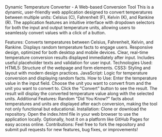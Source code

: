 Dynamic Temperature Converter - A Web-based Conversion Tool
This is a dynamic, user-friendly web application designed to convert temperatures between multiple units: Celsius (C), Fahrenheit (F), Kelvin (K), and Rankine (R). The application features an intuitive interface with dropdown selectors for both the input and output temperature units, allowing users to seamlessly convert values with a click of a button.

Features:
Converts temperatures between Celsius, Fahrenheit, Kelvin, and Rankine.
Displays random temperature facts to engage users.
Responsive design, optimized for both desktop and mobile devices.
Clear, real-time temperature conversion results displayed immediately after input.
Includes useful placeholder texts and validation for user input.
Technologies Used:
HTML5: Structure of the webpage and form elements.
CSS3: Styling and layout with modern design practices.
JavaScript: Logic for temperature conversion and displaying random facts.
How to Use:
Enter the temperature value in the input field.
Choose the unit you want to convert from and the unit you want to convert to.
Click the "Convert" button to see the result.
The result will display the converted temperature value along with the selected units.
Additional Features:
Random "Did You Know?" facts about temperatures and units are displayed after each conversion, making the tool not only functional but educational.
Installation:
Clone or download the repository.
Open the index.html file in your web browser to use the application locally.
Optionally, host it on a platform like GitHub Pages for easy access online.
Contributions:
Feel free to fork the repository and submit pull requests for new features, bug fixes, or improvements!
